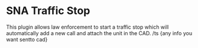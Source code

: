 # SNA Traffic Stop

This plugin allows law enforcement to start a traffic stop which will automatically add a new call and attach the unit in the CAD.
/ts {any info you want sentto cad}
